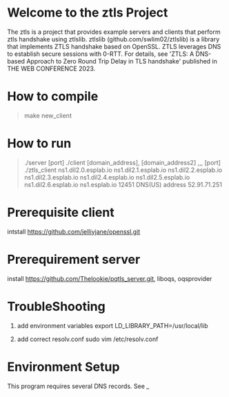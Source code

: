 Welcome to the ztls Project
==============================
The ztls is a project that provides example servers and clients that perform ztls handshake using ztlslib.
ztlslib (github.com/swlim02/ztlslib) is a library that implements ZTLS handshake based on OpenSSL. ZTLS leverages DNS to establish secure sessions with 0-RTT. For details, see 'ZTLS: A DNS-based Approach to Zero Round Trip Delay in TLS handshake' published in THE WEB CONFERENCE 2023.

# How to compile
> make new_client

# How to run 
> ./server [port]
> ./client [domain_address], [domain_address2] ,,,  [port]
> ./ztls_client ns1.dil2.0.esplab.io ns1.dil2.1.esplab.io ns1.dil2.2.esplab.io ns1.dil2.3.esplab.io ns1.dil2.4.esplab.io ns1.dil2.5.esplab.io ns1.dil2.6.esplab.io ns1.esplab.io 12451
> DNS(US)  address 52.91.71.251

# Prerequisite client
intstall https://github.com/jelliyjane/openssl.git

# Prerequirement server 
install https://github.com/Thelookie/pqtls_server.git,  liboqs, oqsprovider

# TroubleShooting
1. add environment variables
export LD_LIBRARY_PATH=/usr/local/lib

2. add correct resolv.conf
sudo vim /etc/resolv.conf

# Environment Setup
This program requires several DNS records. See _
